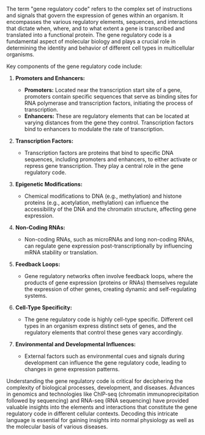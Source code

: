   
The term "gene regulatory code" refers to the complex set of instructions and signals that govern the expression of genes within an organism. It encompasses the various regulatory elements, sequences, and interactions that dictate when, where, and to what extent a gene is transcribed and translated into a functional protein. The gene regulatory code is a fundamental aspect of molecular biology and plays a crucial role in determining the identity and behavior of different cell types in multicellular organisms.

Key components of the gene regulatory code include:

1. **Promoters and Enhancers:**
    
    - **Promoters:** Located near the transcription start site of a gene, promoters contain specific sequences that serve as binding sites for RNA polymerase and transcription factors, initiating the process of transcription.
    - **Enhancers:** These are regulatory elements that can be located at varying distances from the gene they control. Transcription factors bind to enhancers to modulate the rate of transcription.
2. **Transcription Factors:**
    
    - Transcription factors are proteins that bind to specific DNA sequences, including promoters and enhancers, to either activate or repress gene transcription. They play a central role in the gene regulatory code.
3. **Epigenetic Modifications:**
    
    - Chemical modifications to DNA (e.g., methylation) and histone proteins (e.g., acetylation, methylation) can influence the accessibility of the DNA and the chromatin structure, affecting gene expression.
4. **Non-Coding RNAs:**
    
    - Non-coding RNAs, such as microRNAs and long non-coding RNAs, can regulate gene expression post-transcriptionally by influencing mRNA stability or translation.
5. **Feedback Loops:**
    
    - Gene regulatory networks often involve feedback loops, where the products of gene expression (proteins or RNAs) themselves regulate the expression of other genes, creating dynamic and self-regulating systems.
6. **Cell-Type Specificity:**
    
    - The gene regulatory code is highly cell-type specific. Different cell types in an organism express distinct sets of genes, and the regulatory elements that control these genes vary accordingly.
7. **Environmental and Developmental Influences:**
    
    - External factors such as environmental cues and signals during development can influence the gene regulatory code, leading to changes in gene expression patterns.

Understanding the gene regulatory code is critical for deciphering the complexity of biological processes, development, and diseases. Advances in genomics and technologies like ChIP-seq (chromatin immunoprecipitation followed by sequencing) and RNA-seq (RNA sequencing) have provided valuable insights into the elements and interactions that constitute the gene regulatory code in different cellular contexts. Decoding this intricate language is essential for gaining insights into normal physiology as well as the molecular basis of various diseases.